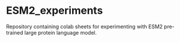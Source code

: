 # ESM2_experiments
Repository containing colab sheets for experimenting with ESM2 pre-trained large protein language model. 


